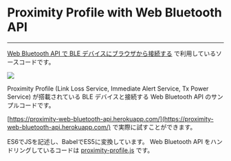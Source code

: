 # Proximity Profile with Web Bluetooth API

---

[Web Bluetooth API で BLE デバイスにブラウザから接続する](http://tech.beatrobo.com/blog/2015/12/20/proximity-profile-with-web-bluetooth-api/) で利用しているソースコードです。

![](https://github.com/hideyuki/proximity-profile-with-web-bluetooth-api/raw/master/images/play.gif)

Proximity Profile (Link Loss Service, Immediate Alert Service, Tx Power Service) が搭載されている BLE デバイスと接続する Web Bluetooth API のサンプルコードです。

[https://proximity-web-bluetooth-api.herokuapp.com/](https://proximity-web-bluetooth-api.herokuapp.com/) で実際に試すことができます。

ES6でJSを記述し、BabelでES5に変換しています。
Web Bluetooth API をハンドリングしているコードは [proximity-profile.js](https://github.com/hideyuki/proximity-profile-with-web-bluetooth-api/blob/master/src/proximity-profile.js) です。
